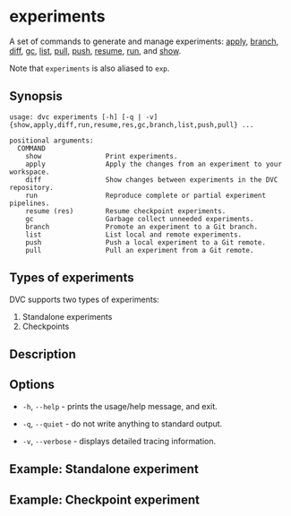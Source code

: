 # experiments

A set of commands to generate and manage experiments:
[apply](/doc/command-reference/exp/apply),
[branch](/doc/command-reference/exp/branch),
[diff](/doc/command-reference/exp/diff), [gc](/doc/command-reference/exp/gc),
[list](/doc/command-reference/exp/list),
[pull](/doc/command-reference/exp/pull),
[push](/doc/command-reference/exp/list),
[resume](/doc/command-reference/exp/resume),
[run](/doc/command-reference/exp/run), and
[show](/doc/command-reference/exp/show).

Note that `experiments` is also aliased to `exp`.

## Synopsis

```usage
usage: dvc experiments [-h] [-q | -v] {show,apply,diff,run,resume,res,gc,branch,list,push,pull} ...

positional arguments:
  COMMAND
    show                Print experiments.
    apply               Apply the changes from an experiment to your workspace.
    diff                Show changes between experiments in the DVC repository.
    run                 Reproduce complete or partial experiment pipelines.
    resume (res)        Resume checkpoint experiments.
    gc                  Garbage collect unneeded experiments.
    branch              Promote an experiment to a Git branch.
    list                List local and remote experiments.
    push                Push a local experiment to a Git remote.
    pull                Pull an experiment from a Git remote.
```

## Types of experiments

DVC supports two types of experiments:

1. Standalone experiments
2. Checkpoints

## Description

## Options

- `-h`, `--help` - prints the usage/help message, and exit.

- `-q`, `--quiet` - do not write anything to standard output.

- `-v`, `--verbose` - displays detailed tracing information.

## Example: Standalone experiment

## Example: Checkpoint experiment
